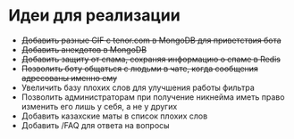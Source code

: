 # Идеи для реализации
* ~~Добавить разные GIF с tenor.com в MongoDB для приветствия бота~~
* ~~Добавить анекдотов в MongoDB~~
* ~~Добавить защиту от спама, сохраняя информацию о спаме в Redis~~
* ~~Позволить боту общаться с людьми в чате, когда сообщения адресованы именно ему~~
* Увеличить базу плохих слов для улучшения работы фильтра
* Позволить администраторам при получение никнейма иметь право изменить его лишь у себя, а не у других 
* Добавить казахские маты в список плохих слов
* Добавить /FAQ для ответа на вопросы